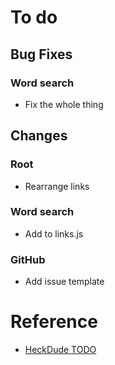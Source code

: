 <!-- # Fixed -->
<!-- ## Confirmed fix -->
<!-- -  -->
<!-- ## Apparent fix -->
<!-- -  -->

<!-- # Doing at the moment -->
<!-- -  -->

# To do
<!-- ## Features -->
<!-- -  -->
## Bug Fixes
### Word search
- Fix the whole thing

## Changes
### Root
- Rearrange links
### Word search
- Add to links.js
### GitHub
- Add issue template

# Reference
  - [HeckDude TODO](./p/heckdude/todo.md)